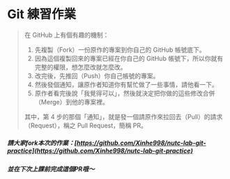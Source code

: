 # Git 練習作業

> 在 GitHub 上有個有趣的機制：
>
> 1. 先複製（Fork）一份原作的專案到你自己的 GitHub 帳號底下。
> 2. 因為這個複製回來的專案已經在你自己的 GitHub 帳號下，所以你就有完整的權限，想怎麼改就怎麼改。
> 3. 改完後，先推回（Push）你自己帳號的專案。
> 4. 然後發個通知，讓原作者知道你有幫忙做了一些事情，請他看一下。
> 5. 原作者看完後說「我覺得可以」，然後就決定把你做的這些修改合併（Merge）到他的專案裡。
>
> 其中，第 4 步的那個「通知」，就是發一個請原作來拉回去（Pull）的請求（Request），稱之 Pull Request，簡稱 PR。

##### 請大家fork本次的作業：[https://github.com/Xinhe998/nutc-lab-git-practice](https://github.com/Xinhe998/nutc-lab-git-practice)

##### 並在**下次上課前**完成這個PR哦～



